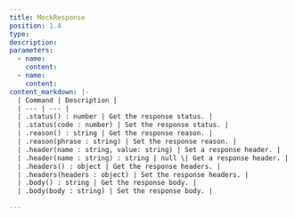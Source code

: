 ```yaml
---
title: MockResponse
position: 1.4
type:
description:
parameters:
  - name:
    content:
  - name:
    content:
content_markdown: |-
  | Command | Description |
  | --- | --- |
  | .status() : number | Get the response status. |
  | .status(code : number) | Set the response status. |
  | .reason() : string | Get the response reason. |
  | .reason(phrase : string) | Set the response reason. |
  | .header(name : string, value: string) | Set a response header. |
  | .header(name : string) : string | null \| Get a response header. |
  | .headers() : object | Get the response headers. |
  | .headers(headers : object) | Set the response headers. |
  | .body() : string | Get the response body. |
  | .body(body : string) | Set the response body. |

---
```

